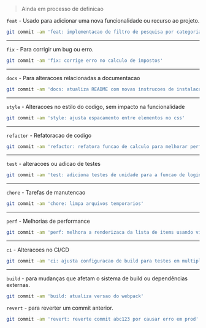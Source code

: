 > Ainda em processo de definicao

`feat` - Usado para adicionar uma nova funcionalidade ou recurso ao projeto.

```bash
git commit -am 'feat: implementacao de filtro de pesquisa por categoria'
```

---

`fix` - Para corrigir um bug ou erro.

```bash
git commit -am 'fix: corrige erro no calculo de impostos'
```

---

`docs` - Para alteracoes relacionadas a documentacao

```bash
git commit -am 'docs: atualiza README com novas instrucoes de instalacao'
```

---

`style` - Alteracoes no estilo do codigo, sem impacto na funcionalidade

```bash
git commit -am 'style: ajusta espacamento entre elementos no css'
```

---

`refactor` - Refatoracao de codigo

```bash
git commit -am 'refactor: refatora funcao de calculo para melhorar performance'
```

---

`test` - alteracoes ou adicao de testes

```bash
git commit -am 'test: adiciona testes de unidade para a funcao de login'
```

---

`chore` - Tarefas de manutencao

```bash
git commit -am 'chore: limpa arquivos temporarios'
```

---

`perf` - Melhorias de performance

```bash
git commit -am 'perf: melhora a renderizaca da lista de items usando virtualizacao'
```

---

`ci` - Alteracoes no CI/CD

```bash
git commit -am 'ci: ajusta configuracao de build para testes em multiplas versoes do Node'
```

---

`build` - para mudanças que afetam o sistema de build ou dependências externas.

```bash
git commit -am 'build: atualiza versao do webpack'
```

`revert` - para reverter um commit anterior.

```bash
git commit -am 'revert: reverte commit abc123 por causar erro em prod'
```
